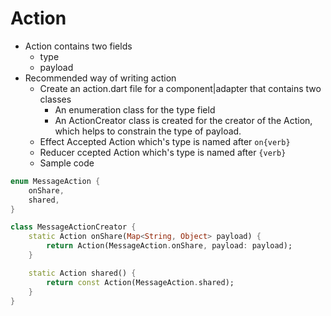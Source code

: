 # Action

-   Action contains two fields
    -   type
    -   payload
-   Recommended way of writing action
    -   Create an action.dart file for a component|adapter that contains two classes
        -   An enumeration class for the type field
        -   An ActionCreator class is created for the creator of the Action, which helps to constrain the type of payload.
    -   Effect Accepted Action which's type is named after `on{verb}`
    -   Reducer ccepted Action which's type is named after `{verb}`
    -   Sample code

```dart
enum MessageAction {
    onShare,
    shared,
}

class MessageActionCreator {
    static Action onShare(Map<String, Object> payload) {
        return Action(MessageAction.onShare, payload: payload);
    }

    static Action shared() {
        return const Action(MessageAction.shared);
    }
}
```

